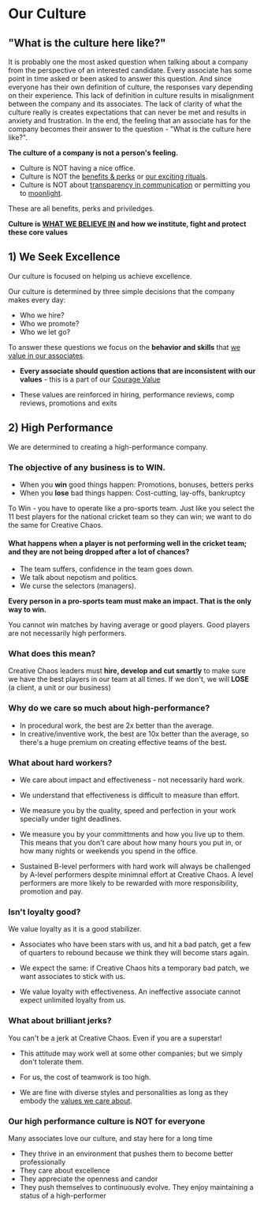 # Our Culture

## "What is the culture here like?"

It is probably one the most asked question when talking about a company from the perspective of an interested candidate. Every associate has some point in time asked or been asked to answer this question. And since everyone has their own definition of culture, the responses vary depending on their experience. This lack of definition in culture results in misalignment between the company and its associates. The lack of clarity of what the culture really is creates expectations that can never be met and results in anxiety and frustration. In the end, the feeling that an associate has for the company becomes their answer to the question - "What is the culture here like?".

**The culture of a company is not a person's feeling.**

- Culture is NOT having a nice office.
- Culture is NOT the [benefits & perks](benefitsperks.md) or [our exciting rituals](ourrituals.md). 
- Culture is NOT about [transparency in communication](slack.md) or permitting you to [moonlight](moonlighting.md). 

These are all benefits, perks and priviledges.

**Culture is [WHAT WE BELIEVE IN](ourcompanyvalues.md) and how we institute, fight and protect these core values**


## 1) We Seek Excellence
Our culture is focused on helping us achieve excellence.

Our culture is determined by three simple decisions that the company makes every day:
- Who we hire?
- Who we promote?
- Who we let go?

To answer these questions we focus on the **behavior and skills** that [we value in our associates](whatwevalueinassociates.md).

- **Every associate should question actions that are inconsistent with our values** - this is a part of our [Courage Value](whatwevalueinassociates.md#courage)

- These values are reinforced in hiring, performance reviews, comp reviews, promotions and exits


## 2) High Performance
We are determined to creating a high-performance company.

### The objective of any business is to WIN.

- When you **win** good things happen: Promotions, bonuses, betters perks
- When you **lose** bad things happen: Cost-cutting, lay-offs, bankruptcy

To Win - you have to operate like a pro-sports team.
Just like you select the 11 best players for the national cricket team so they can win; we want to do the same for Creative Chaos.

#### What happens when a player is not performing well in the cricket team; and they are not being dropped after a lot of chances?
- The team suffers, confidence in the team goes down.
- We talk about nepotism and politics. 
- We curse the selectors (managers). 

**Every person in a pro-sports team must make an impact. That is the only way to win.**

You cannot win matches by having average or good players.
Good players are not necessarily high performers.

### What does this mean?
Creative Chaos leaders must **hire, develop and cut smartly** to make sure we have the best players in our team at all times.
If we don't, we will **LOSE** (a client, a unit or our business)

### Why do we care so much about high-performance?
- In procedural work, the best are 2x better than the average.
- In creative/inventive work, the best are 10x better than the average, so there's a huge premium on creating effective teams of the best.

### What about hard workers?
- We care about impact and effectiveness - not necessarily hard work.

- We understand that effectiveness is difficult to measure than effort.

- We measure you by the quality, speed and perfection in your work specially under tight deadlines.

- We measure you by your committments and how you live up to them. This means that you don't care about how many hours you put in, or how many nights or weekends you spend in the office.

- Sustained B-level performers with hard work will always be challenged by A-level performers despite minimnal effort at Creative Chaos. A level performers are more likely to be rewarded with more responsibility, promotion and pay.

### Isn't loyalty good?
We value loyalty as it is a good stabilizer.

- Associates who have been stars with us, and hit a bad patch, get a few of quarters to rebound because we think they will become stars again.

- We expect the same: if Creative Chaos hits a temporary bad patch, we want associates to stick with us.

- We value loyalty with effectiveness. An ineffective associate cannot expect unlimited loyalty from us.

### What about brilliant jerks?
You can't be a jerk at Creative Chaos. Even if you are a superstar!

- This attitude may work well at some other companies; but we simply don't tolerate them. 

- For us, the cost of teamwork is too high.

- We are fine with diverse styles and personalities as long as they embody the [values we care about](whatwevalueinassociates.md).


### Our high performance culture is NOT for everyone
Many associates love our culture, and stay here for a long time

- They thrive in an environment that pushes them to become better professionally
- They care about excellence
- They appreciate the openness and candor
- They push themselves to continuously evolve. They enjoy maintaining a status of a high-performer

